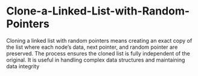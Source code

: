 # Clone-a-Linked-List-with-Random-Pointers
Cloning a linked list with random pointers means creating an exact copy of the list where each node’s data, next pointer, and random pointer are preserved. The process ensures the cloned list is fully independent of the original. It is useful in handling complex data structures and maintaining data integrity

